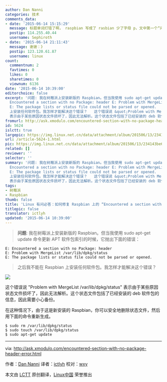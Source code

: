 ```yaml
---
author: Dan Nanni
categories: 技术
comments_data:
- date: '2015-06-14 15:15:29'
  message: 标题单词打错了啊， raspbian 写成了 rasbian 少了字母 p，文中第一个“问题”里也打错了这个单词。
  postip: 114.255.40.44
  username: Sephiroth
- date: '2015-06-14 21:11:43'
  message: 谢谢：》
  postip: 123.120.61.87
  username: linux
count:
  commentnum: 2
  favtimes: 0
  likes: 0
  sharetimes: 0
  viewnum: 6136
date: '2015-06-14 10:39:00'
editorchoice: false
excerpt: '问题: 我在树莓派上安装新版的 Raspbian。但当我使用 sudo apt-get update 命令更新 APT 软件包索引的时候，它抛出下面的错误：  E:
  Encountered a section with no Package: header E: Problem with MergeList /var/lib/dpkg/status
  E: The package lists or status file could not be parsed or opened.   之后我不能在 Raspbian
  上安装任何软件包。我怎样才能解决这个错误？   这个错误说 &quot;Problem with MergeList /var/lib/dpkg/status&quot;
  表示由于某些原因状态文件损坏了，因此无法解析。这个状态文件包括了已经安装的 deb 软件包的信'
fromurl: http://ask.xmodulo.com/encountered-section-with-no-package-header-error.html
id: 5624
islctt: true
largepic: https://img.linux.net.cn/data/attachment/album/201506/13/234143be64iis6d4dzzosr.jpg
url: /article-5624-1.html
pic: https://img.linux.net.cn/data/attachment/album/201506/13/234143be64iis6d4dzzosr.jpg.thumb.jpg
related: []
reviewer: ''
selector: ''
summary: '问题: 我在树莓派上安装新版的 Raspbian。但当我使用 sudo apt-get update 命令更新 APT 软件包索引的时候，它抛出下面的错误：  E:
  Encountered a section with no Package: header E: Problem with MergeList /var/lib/dpkg/status
  E: The package lists or status file could not be parsed or opened.   之后我不能在 Raspbian
  上安装任何软件包。我怎样才能解决这个错误？   这个错误说 &quot;Problem with MergeList /var/lib/dpkg/status&quot;
  表示由于某些原因状态文件损坏了，因此无法解析。这个状态文件包括了已经安装的 deb 软件包的信'
tags:
- 树莓派
- Raspbian
thumb: false
title: 'Linux 有问必答：如何修复 Raspbian 上的 “Encountered a section with no Package:'
titlepic: false
translator: ictlyh
updated: '2015-06-14 10:39:00'
---
```



> 
> **问题**: 我在树莓派上安装新版的 Raspbian。但当我使用 sudo apt-get update 命令更新 APT 软件包索引的时候，它抛出下面的错误：
> 
> 
> 



```
E: Encountered a section with no Package: header
E: Problem with MergeList /var/lib/dpkg/status
E: The package lists or status file could not be parsed or opened.

```


> 
> 之后我不能在 Raspbian 上安装任何软件包。我怎样才能解决这个错误？
> 
> 
> 


![](/data/attachment/album/201506/13/234143be64iis6d4dzzosr.jpg)


这个错误说 "Problem with MergeList /var/lib/dpkg/status" 表示由于某些原因状态文件损坏了，因此无法解析。这个状态文件包括了已经安装的 deb 软件包的信息，因此需要小心备份。


在这种情况下，由于这是新安装的 Raspbian，你可以安全地删除状态文件，然后用下面的命令重新生成。



```
$ sudo rm /var/lib/dpkg/status
$ sudo touch /var/lib/dpkg/status
$ sudo apt-get update 

```



---


via: <http://ask.xmodulo.com/encountered-section-with-no-package-header-error.html>


作者：[Dan Nanni](http://ask.xmodulo.com/author/nanni) 译者：[ictlyh](https://github.com/ictlyh) 校对：[wxy](https://github.com/wxy)


本文由 [LCTT](https://github.com/LCTT/TranslateProject) 原创翻译，[Linux中国](https://linux.cn/) 荣誉推出
